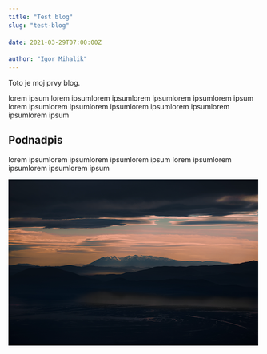 ```yaml
---
title: "Test blog"
slug: "test-blog"

date: 2021-03-29T07:00:00Z

author: "Igor Mihalik"
---
```


Toto je moj prvy blog.
<!--more-->

lorem ipsum lorem ipsumlorem ipsumlorem ipsumlorem ipsumlorem ipsum
lorem ipsumlorem ipsumlorem ipsumlorem ipsumlorem ipsumlorem ipsumlorem ipsum

## Podnadpis

lorem ipsumlorem ipsumlorem ipsumlorem ipsum
lorem ipsumlorem ipsumlorem ipsumlorem ipsum



![obrazok](obrazok.png)



